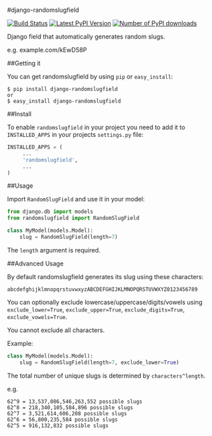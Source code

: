 #django-randomslugfield

[![Build Status](https://travis-ci.org/melinko/django-randomslugfield.png?branch=master)](https://travis-ci.org/melinko/django-randomslugfield)
[![Latest PyPI Version](https://pypip.in/v/django-randomslugfield/badge.png)](https://crate.io/package/django-randomslugfield)
[![Number of PyPI downloads](https://pypip.in/d/django-randomslugfield/badge.png)](https://crate.io/package/django-randomslugfield)

Django field that automatically generates random slugs.

e.g. example.com/kEwD58P

##Getting it

You can get randomslugfield by using `pip` or `easy_install`:

```
$ pip install django-randomslugfield
or
$ easy_install django-randomslugfield
```

##Install

To enable `randomslugfield` in your project you need to add it to `INSTALLED_APPS` in your projects `settings.py` file:

```python
INSTALLED_APPS = (
     ...
     'randomslugfield',
     ...
)
```

##Usage

Import `RandomSlugField` and use it in your model:

```python
from django.db import models
from randomslugfield import RandomSlugField

class MyModel(models.Model):
    slug = RandomSlugField(length=7)
```

The `length` argument is required.

##Advanced Usage

By default randomslugfield generates its slug using these characters:

`abcdefghijklmnopqrstuvwxyzABCDEFGHIJKLMNOPQRSTUVWXYZ0123456789`

You can optionally exclude lowercase/uppercase/digits/vowels using `exclude_lower=True`, `exclude_upper=True`, `exclude_digits=True`, `exclude_vowels=True`.

You cannot exclude all characters.

Example:

```python
class MyModel(models.Model):
    slug = RandomSlugField(length=7, exclude_lower=True)
```

The total number of unique slugs is determined by `characters^length`.

e.g.

```
62^9 = 13,537,086,546,263,552 possible slugs
62^8 = 218,340,105,584,896 possible slugs
62^7 = 3,521,614,606,208 possible slugs
62^6 = 56,800,235,584 possible slugs
62^5 = 916,132,832 possible slugs
```
